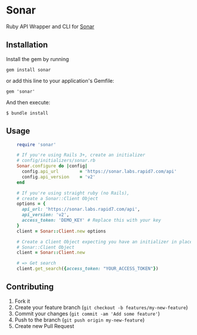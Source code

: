 # Sonar

Ruby API Wrapper and CLI for [Sonar](https://sonar.labs.rapid7.com)

## Installation

Install the gem by running

    gem install sonar

or add this line to your application's Gemfile:

    gem 'sonar'

And then execute:

    $ bundle install

## Usage

```ruby
    require 'sonar'

    # If you're using Rails 3+, create an initializer
    # config/initializers/sonar.rb
    Sonar.configure do |config|
      config.api_url        = 'https://sonar.labs.rapid7.com/api'
      config.api_version    = 'v2'
    end

    # If you're using straight ruby (no Rails),
    # create a Sonar::Client Object
    options = {
      api_url: 'https://sonar.labs.rapid7.com/api',
      api_version: 'v2',
      access_token: 'DEMO_KEY' # Replace this with your key
    }
    client = Sonar::Client.new options

    # Create a Client Object expecting you have an initializer in place
    # Sonar::Client Object
    client = Sonar::Client.new

    # => Get search
    client.get_search({access_token: "YOUR_ACCESS_TOKEN"})
```

## Contributing

1. Fork it
2. Create your feature branch (`git checkout -b features/my-new-feature`)
3. Commit your changes (`git commit -am 'Add some feature'`)
4. Push to the branch (`git push origin my-new-feature`)
5. Create new Pull Request
